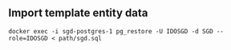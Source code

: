 ## Import template entity data
```
docker exec -i sgd-postgres-1 pg_restore -U IDOSGD -d SGD --role=IDOSGD < path/sgd.sql
```
